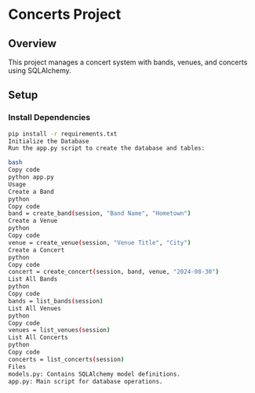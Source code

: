 # Concerts Project

## Overview
This project manages a concert system with bands, venues, and concerts using SQLAlchemy.

## Setup

### Install Dependencies
```bash
pip install -r requirements.txt
Initialize the Database
Run the app.py script to create the database and tables:

bash
Copy code
python app.py
Usage
Create a Band
python
Copy code
band = create_band(session, "Band Name", "Hometown")
Create a Venue
python
Copy code
venue = create_venue(session, "Venue Title", "City")
Create a Concert
python
Copy code
concert = create_concert(session, band, venue, "2024-08-30")
List All Bands
python
Copy code
bands = list_bands(session)
List All Venues
python
Copy code
venues = list_venues(session)
List All Concerts
python
Copy code
concerts = list_concerts(session)
Files
models.py: Contains SQLAlchemy model definitions.
app.py: Main script for database operations.
